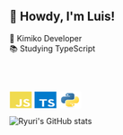 ## 👋 Howdy, I'm Luis!

🌱 Kimiko Developer <br>
📚 Studying TypeScript

<br><div style="display: inline_block"><br>
  <img align="center" alt="Ryu-Js" height="30" width="40" src="https://raw.githubusercontent.com/devicons/devicon/master/icons/javascript/javascript-plain.svg">
  <img align="center" alt="Ryu-Ts" height="30" width="40" src="https://raw.githubusercontent.com/devicons/devicon/master/icons/typescript/typescript-plain.svg">
  <img align="center" alt="Ryu-Python" height="30" width="40" src="https://raw.githubusercontent.com/devicons/devicon/master/icons/python/python-original.svg">
</div>

![Ryuri's GitHub stats](https://github-readme-stats.vercel.app/api?username=ryurisz&show_icons=true&theme=dracula)
